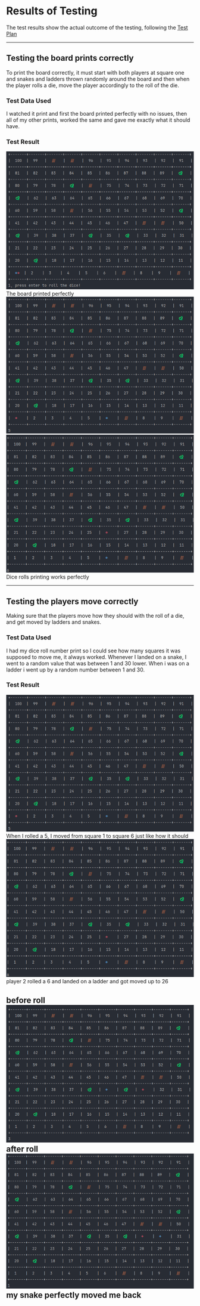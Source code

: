 # Results of Testing

The test results show the actual outcome of the testing, following the [Test Plan](test-plan.md)

---

## Testing the board prints correctly

To print the board correctly, it must start with both players at square one and snakes and ladders thrown randomly around the board and then when the player rolls a die, move the player accordingly to the roll of the die.

### Test Data Used

I watched it print and first the board printed perfectly with no issues, then all of my other prints, worked the same and gave me exactly what it should have.

### Test Result

![img.png](screenshots/img.png)
The board printed perfectly
![img_1.png](screenshots/img_1.png)
![img_2.png](screenshots/img_2.png)
Dice rolls printing works perfectly

---

## Testing the players move correctly

Making sure that the players move how they should with the roll of a die, and get moved by ladders and snakes.

### Test Data Used

I had my dice roll number print so I could see how many squares it was supposed to move me, it always worked. Whenever I landed on a snake, I went to a random value that was between 1 and 30 lower. When i was on a ladder i went up by a random number between 1 and 30. 

### Test Result

![img_1.png](screenshots/img_1.png)
When I rolled a 5, I moved from square 1 to square 6 just like how it should
![img_2.png](screenshots/img_2.png)
player 2 rolled a 6 and landed on a ladder and got moved up to 26

before roll
![img_3.png](screenshots/img_3.png)
after roll
![img_4.png](screenshots/img_4.png)
my snake perfectly moved me back
---

